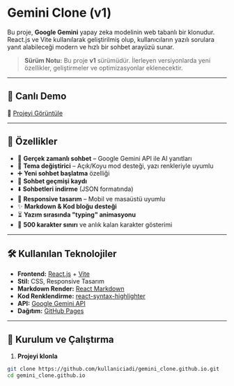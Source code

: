 # Gemini Clone (v1)

Bu proje, **Google Gemini** yapay zeka modelinin web tabanlı bir klonudur.  
React.js ve Vite kullanılarak geliştirilmiş olup, kullanıcıların yazılı sorulara yanıt alabileceği modern ve hızlı bir sohbet arayüzü sunar.

> **Sürüm Notu:** Bu proje **v1** sürümüdür. İlerleyen versiyonlarda yeni özellikler, geliştirmeler ve optimizasyonlar eklenecektir.

---

## 🚀 Canlı Demo
🔗 [Projeyi Görüntüle](https://abdulsametkilic.github.io/gemini_clone)

---

## 📌 Özellikler
- 💬 **Gerçek zamanlı sohbet** – Google Gemini API ile AI yanıtları
- 🎨 **Tema değiştirici** – Açık/Koyu mod desteği, yazı renkleriyle uyumlu
- ➕ **Yeni sohbet başlatma** özelliği
- 📜 **Sohbet geçmişi kaydı**
- ⬇️ **Sohbetleri indirme** (JSON formatında)
- 🔄 **Responsive tasarım** – Mobil ve masaüstü uyumlu
- ✨ **Markdown & Kod bloğu desteği**
- ⏳ **Yazım sırasında "typing" animasyonu**
- 📝 **500 karakter sınırı** ve anlık kalan karakter gösterimi

---

## 🛠️ Kullanılan Teknolojiler
- **Frontend:** [React.js](https://react.dev/) + [Vite](https://vitejs.dev/)
- **Stil:** CSS, Responsive Tasarım
- **Markdown Render:** [React Markdown](https://github.com/remarkjs/react-markdown)
- **Kod Renklendirme:** [react-syntax-highlighter](https://github.com/react-syntax-highlighter/react-syntax-highlighter)
- **API:** [Google Gemini API](https://ai.google.dev/)
- **Dağıtım:** [GitHub Pages](https://pages.github.com/)

---

## 📂 Kurulum ve Çalıştırma

1. **Projeyi klonla**
```bash
git clone https://github.com/kullaniciadi/gemini_clone.github.io.git
cd gemini_clone.github.io

